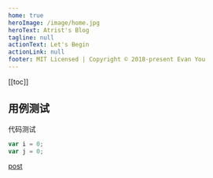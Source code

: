 ```yaml
---
home: true
heroImage: /image/home.jpg
heroText: Atrist's Blog
tagline: null
actionText: Let's Begin
actionLink: null
footer: MIT Licensed | Copyright © 2018-present Evan You
---
```


[[toc]]

## 用例测试

代码测试

```js
var i = 0;
var j = 0;
```

[post](./posts/2018-11-7-frontmatter-in-vuepress.md)
